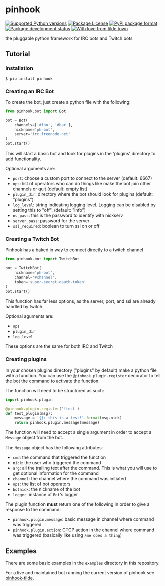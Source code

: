 # pinhook
[![Supported Python versions](https://img.shields.io/pypi/pyversions/pinhook.svg)](https://pypi.org/project/pinhook) [![Package License](https://img.shields.io/pypi/l/pinhook.svg)](https://github.com/archangelic/pinhook/blob/master/LICENSE) [![PyPI package format](https://img.shields.io/pypi/format/pinhook.svg)](https://pypi.org/project/pinhook) [![Package development status](https://img.shields.io/pypi/status/pinhook.svg)](https://pypi.org/project/pinhook) [![With love from tilde.town](https://img.shields.io/badge/with%20love%20from-tilde%20town-e0b0ff.svg)](https://tilde.town)

the pluggable python framework for IRC bots and Twitch bots

## Tutorial
### Installation
```
$ pip install pinhook
```

### Creating an IRC Bot
To create the bot, just create a python file with the following:

```python
from pinhook.bot import Bot

bot = Bot(
    channels=['#foo', '#bar'],
    nickname='ph-bot',
    server='irc.freenode.net'
)
bot.start()
```

This will start a basic bot and look for plugins in the 'plugins' directory to add functionality.

Optional arguments are:
* `port`: choose a custom port to connect to the server (default: 6667)
* `ops`: list of operators who can do things like make the bot join other channels or quit (default: empty list)
* `plugin_dir`: directory where the bot should look for plugins (default: "plugins")
* `log_level`: string indicating logging level. Logging can be disabled by setting this to "off". (default: "info")
* `ns_pass`: this is the password to identify with nickserv
* `server_pass`: password for the server
* `ssl_required`: boolean to turn ssl on or off

### Creating a Twitch Bot
Pinhook has a baked in way to connect directly to a twitch channel

```python
from pinhook.bot import TwitchBot

bot = TwitchBot(
    nickname='ph-bot',
    channel='#channel',
    token='super-secret-oauth-token'
)
bot.start()
```
This function has far less options, as the server, port, and ssl are already handled by twitch.

Optional aguments are:
* `ops`
* `plugin_dir`
* `log_level`

These options are the same for both IRC and Twitch

### Creating plugins
In your chosen plugins directory ("plugins" by default) make a python file with a function. You can use the `@pinhook.plugin.register` decorator to tell the bot the command to activate the function.

The function will need to be structured as such:
```python
import pinhook.plugin

@pinhook.plugin.register('!test')
def test_plugin(msg):
    message = '{}: this is a test!'.format(msg.nick)
    return pinhook.plugin.message(message)
```

The function will need to accept a single argument in order to accept a `Message` object from the bot.

The `Message` object has the following attributes:
* `cmd`: the command that triggered the function
* `nick`: the user who triggered the command
* `arg`: all the trailing text after the command. This is what you will use to get optional information for the command
* `channel`: the channel where the command was initiated
* `ops`: the list of bot operators
* `botnick`: the nickname of the bot
* `logger`: instance of `Bot`'s logger

The plugin function **must** return one of the following in order to give a response to the command:
* `pinhook.plugin.message`: basic message in channel where command was triggered
* `pinhook.plugin.action`: CTCP action in the channel where command was triggered (basically like using `/me does a thing`)

## Examples
There are some basic examples in the `examples` directory in this repository.

For a live and maintained bot running the current version of pinhook see [pinhook-tilde](https://github.com/archangelic/pinhook-tilde).

